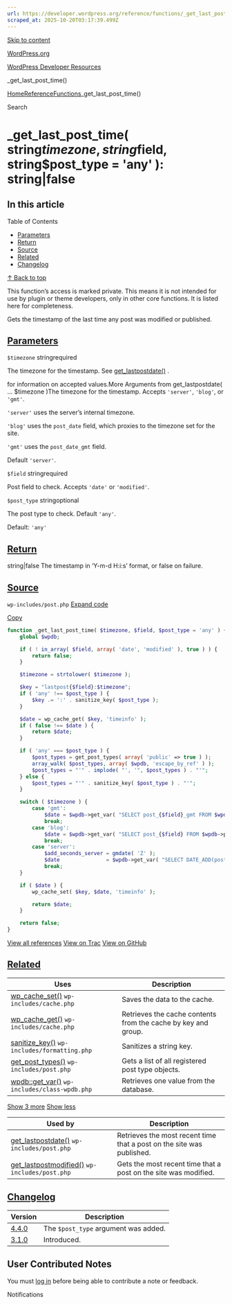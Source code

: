 ```yaml
---
url: https://developer.wordpress.org/reference/functions/_get_last_post_time
scraped_at: 2025-10-20T03:17:39.499Z
---
```


[Skip to content](https://developer.wordpress.org/reference/functions/_get_last_post_time/#wp--skip-link--target)

[WordPress.org](https://wordpress.org/)

[WordPress Developer Resources](https://developer.wordpress.org/)

\_get\_last\_post\_time()


[Home](https://developer.wordpress.org/)[Reference](https://developer.wordpress.org/reference/)[Functions](https://developer.wordpress.org/reference/functions/)\_get\_last\_post\_time()

Search

# \_get\_last\_post\_time( string$timezone, string$field, string$post\_type = 'any' ): string\|false

## In this article

Table of Contents

- [Parameters](https://developer.wordpress.org/reference/functions/_get_last_post_time/#parameters)
- [Return](https://developer.wordpress.org/reference/functions/_get_last_post_time/#return)
- [Source](https://developer.wordpress.org/reference/functions/_get_last_post_time/#source)
- [Related](https://developer.wordpress.org/reference/functions/_get_last_post_time/#related)
- [Changelog](https://developer.wordpress.org/reference/functions/_get_last_post_time/#changelog)

[↑ Back to top](https://developer.wordpress.org/reference/functions/_get_last_post_time/#wp--skip-link--target)

This function’s access is marked private. This means it is not intended for use by plugin or theme developers, only in other core functions. It is listed here for completeness.

Gets the timestamp of the last time any post was modified or published.

## [Parameters](https://developer.wordpress.org/reference/functions/_get_last_post_time/\#parameters)

`$timezone` stringrequired

The timezone for the timestamp. See [get\_lastpostdate()](https://developer.wordpress.org/reference/functions/get_lastpostdate/) .

for information on accepted values.More Arguments from get\_lastpostdate( … $timezone )The timezone for the timestamp. Accepts `'server'`, `'blog'`, or `'gmt'`.

`'server'` uses the server’s internal timezone.

`'blog'` uses the `post_date` field, which proxies to the timezone set for the site.

`'gmt'` uses the `post_date_gmt` field.

Default `'server'`.

`$field` stringrequired

Post field to check. Accepts `'date'` or `'modified'`.

`$post_type` stringoptional

The post type to check. Default `'any'`.

Default: `'any'`

## [Return](https://developer.wordpress.org/reference/functions/_get_last_post_time/\#return)

string\|false The timestamp in ‘Y-m-d H:i:s’ format, or false on failure.

## [Source](https://developer.wordpress.org/reference/functions/_get_last_post_time/\#source)

`wp-includes/post.php`
[Expand code](https://developer.wordpress.org/reference/functions/_get_last_post_time/#)

[Copy](https://developer.wordpress.org/reference/functions/_get_last_post_time/#)

```php
function _get_last_post_time( $timezone, $field, $post_type = 'any' ) {
	global $wpdb;

	if ( ! in_array( $field, array( 'date', 'modified' ), true ) ) {
		return false;
	}

	$timezone = strtolower( $timezone );

	$key = "lastpost{$field}:$timezone";
	if ( 'any' !== $post_type ) {
		$key .= ':' . sanitize_key( $post_type );
	}

	$date = wp_cache_get( $key, 'timeinfo' );
	if ( false !== $date ) {
		return $date;
	}

	if ( 'any' === $post_type ) {
		$post_types = get_post_types( array( 'public' => true ) );
		array_walk( $post_types, array( $wpdb, 'escape_by_ref' ) );
		$post_types = "'" . implode( "', '", $post_types ) . "'";
	} else {
		$post_types = "'" . sanitize_key( $post_type ) . "'";
	}

	switch ( $timezone ) {
		case 'gmt':
			$date = $wpdb->get_var( "SELECT post_{$field}_gmt FROM $wpdb->posts WHERE post_status = 'publish' AND post_type IN ({$post_types}) ORDER BY post_{$field}_gmt DESC LIMIT 1" );
			break;
		case 'blog':
			$date = $wpdb->get_var( "SELECT post_{$field} FROM $wpdb->posts WHERE post_status = 'publish' AND post_type IN ({$post_types}) ORDER BY post_{$field}_gmt DESC LIMIT 1" );
			break;
		case 'server':
			$add_seconds_server = gmdate( 'Z' );
			$date               = $wpdb->get_var( "SELECT DATE_ADD(post_{$field}_gmt, INTERVAL '$add_seconds_server' SECOND) FROM $wpdb->posts WHERE post_status = 'publish' AND post_type IN ({$post_types}) ORDER BY post_{$field}_gmt DESC LIMIT 1" );
			break;
	}

	if ( $date ) {
		wp_cache_set( $key, $date, 'timeinfo' );

		return $date;
	}

	return false;
}

```

[View all references](https://developer.wordpress.org/reference/files/wp-includes/post.php/) [View on Trac](https://core.trac.wordpress.org/browser/tags/6.8.3/src/wp-includes/post.php#L7545) [View on GitHub](https://github.com/WordPress/wordpress-develop/blob/6.8.3/src/wp-includes/post.php#L7545-L7592)

## [Related](https://developer.wordpress.org/reference/functions/_get_last_post_time/\#related)

| Uses | Description |
| --- | --- |
| [wp\_cache\_set()](https://developer.wordpress.org/reference/functions/wp_cache_set/) `wp-includes/cache.php` | Saves the data to the cache. |
| [wp\_cache\_get()](https://developer.wordpress.org/reference/functions/wp_cache_get/) `wp-includes/cache.php` | Retrieves the cache contents from the cache by key and group. |
| [sanitize\_key()](https://developer.wordpress.org/reference/functions/sanitize_key/) `wp-includes/formatting.php` | Sanitizes a string key. |
| [get\_post\_types()](https://developer.wordpress.org/reference/functions/get_post_types/) `wp-includes/post.php` | Gets a list of all registered post type objects. |
| [wpdb::get\_var()](https://developer.wordpress.org/reference/classes/wpdb/get_var/) `wp-includes/class-wpdb.php` | Retrieves one value from the database. |

[Show 3 more](https://developer.wordpress.org/reference/functions/_get_last_post_time/#) [Show less](https://developer.wordpress.org/reference/functions/_get_last_post_time/#)

| Used by | Description |
| --- | --- |
| [get\_lastpostdate()](https://developer.wordpress.org/reference/functions/get_lastpostdate/) `wp-includes/post.php` | Retrieves the most recent time that a post on the site was published. |
| [get\_lastpostmodified()](https://developer.wordpress.org/reference/functions/get_lastpostmodified/) `wp-includes/post.php` | Gets the most recent time that a post on the site was modified. |

## [Changelog](https://developer.wordpress.org/reference/functions/_get_last_post_time/\#changelog)

| Version | Description |
| --- | --- |
| [4.4.0](https://developer.wordpress.org/reference/since/4.4.0/) | The `$post_type` argument was added. |
| [3.1.0](https://developer.wordpress.org/reference/since/3.1.0/) | Introduced. |

## User Contributed Notes

You must [log in](https://login.wordpress.org/?redirect_to=https%3A%2F%2Fdeveloper.wordpress.org%2Freference%2Ffunctions%2F_get_last_post_time%2F) before being able to contribute a note or feedback.

Notifications